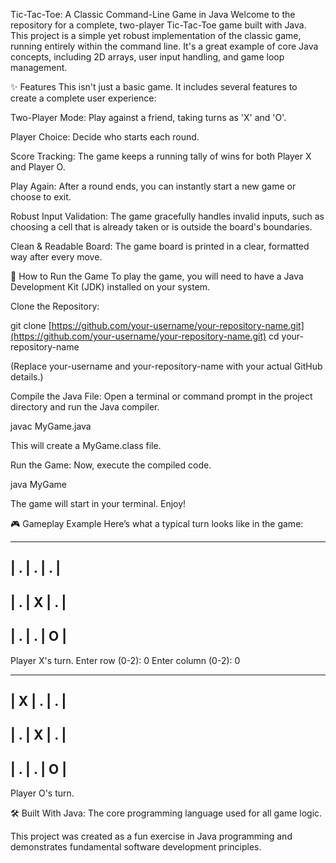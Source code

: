 Tic-Tac-Toe: A Classic Command-Line Game in Java
Welcome to the repository for a complete, two-player Tic-Tac-Toe game built with Java. This project is a simple yet robust implementation of the classic game, running entirely within the command line. It's a great example of core Java concepts, including 2D arrays, user input handling, and game loop management.

✨ Features
This isn't just a basic game. It includes several features to create a complete user experience:

Two-Player Mode: Play against a friend, taking turns as 'X' and 'O'.

Player Choice: Decide who starts each round.

Score Tracking: The game keeps a running tally of wins for both Player X and Player O.

Play Again: After a round ends, you can instantly start a new game or choose to exit.

Robust Input Validation: The game gracefully handles invalid inputs, such as choosing a cell that is already taken or is outside the board's boundaries.

Clean & Readable Board: The game board is printed in a clear, formatted way after every move.

🚀 How to Run the Game
To play the game, you will need to have a Java Development Kit (JDK) installed on your system.

Clone the Repository:

git clone [https://github.com/your-username/your-repository-name.git](https://github.com/your-username/your-repository-name.git)
cd your-repository-name

(Replace your-username and your-repository-name with your actual GitHub details.)

Compile the Java File:
Open a terminal or command prompt in the project directory and run the Java compiler.

javac MyGame.java

This will create a MyGame.class file.

Run the Game:
Now, execute the compiled code.

java MyGame

The game will start in your terminal. Enjoy!

🎮 Gameplay Example
Here’s what a typical turn looks like in the game:

-------------
| . | . | . |
-------------
| . | X | . |
-------------
| . | . | O |
-------------
Player X's turn.
Enter row (0-2): 0
Enter column (0-2): 0

-------------
| X | . | . |
-------------
| . | X | . |
-------------
| . | . | O |
-------------
Player O's turn.

🛠️ Built With
Java: The core programming language used for all game logic.

This project was created as a fun exercise in Java programming and demonstrates fundamental software development principles.
